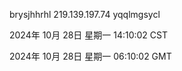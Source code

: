 brysjhhrhl 219.139.197.74 yqqlmgsycl

2024年 10月 28日 星期一 14:10:02 CST

2024年 10月 28日 星期一 06:10:02 GMT
